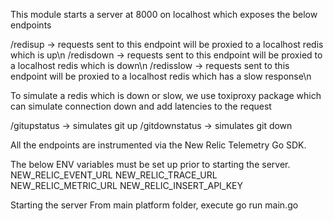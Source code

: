 This module starts a server at 8000 on localhost which exposes the below endpoints

/redisup -> requests sent to this endpoint will be proxied to a localhost redis which is up\n
/redisdown -> requests sent to this endpoint will be proxied to a localhost redis which is down\n
/redisslow -> requests sent to this endpoint will be proxied to a localhost redis which has a slow response\n


To simulate a redis which is down or slow, we use toxiproxy package which can simulate connection down and add latencies to the request

/gitupstatus -> simulates git up
/gitdownstatus -> simulates git down

All the endpoints are instrumented via the New Relic Telemetry Go SDK.

The below ENV variables must be set up prior to starting the server.
NEW_RELIC_EVENT_URL
NEW_RELIC_TRACE_URL
NEW_RELIC_METRIC_URL
NEW_RELIC_INSERT_API_KEY

Starting the server
From main platform folder, execute go run main.go
